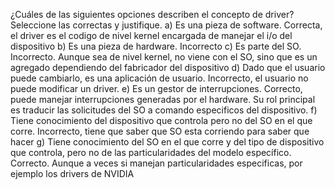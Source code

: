 ¿Cuáles de las siguientes opciones describen el concepto de driver? Seleccione las correctas y justifique.
a) Es una pieza de software. Correcta, el driver es el codigo de nivel kernel encargada de manejar el i/o del dispositivo
b) Es una pieza de hardware. Incorrecto
c) Es parte del SO. Incorrecto. Aunque sea de nivel kernel, no viene con el SO, sino que es un agregado dependiendo del fabricador del dispositivo
d) Dado que el usuario puede cambiarlo, es una aplicación de usuario. Incorrecto, el usuario no puede modificar un driver. 
e) Es un gestor de interrupciones. Correcto, puede manejar interrupciones generadas por el hardware. Su rol principal es traducir las solicitudes del SO
a comando especificos del dispositivo.
f) Tiene conocimiento del dispositivo que controla pero no del SO en el que corre. Incorrecto, tiene que saber que SO esta corriendo para saber que hacer
g) Tiene conocimiento del SO en el que corre y del tipo de dispositivo que controla, pero no de
las particularidades del modelo específico. Correcto. Aunque a veces si manejan particularidades especificas, por ejemplo los drivers de NVIDIA
